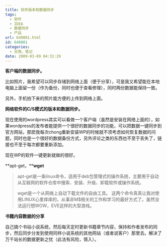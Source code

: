 ```yaml
---
title: 软件版本和数据同步
tags:
  - 软件
  - IDEA
  - 数据同步
  - 产品
url: 640801.html
id: 640801
categories:
  - 日常。笔记
date: 2009-03-09 04:31:29
---
```


**客户端的数据同步。**

比如照片，我希望可以同步存储到网络上面（便于分享），可是我又希望能在本地电脑上面留一份（作为备份，同时也便于查看修理），同时两份数据能保持一致。

另外，手机拍下来的照片能方便的上传到网络上面。

**网络软件的C/S模式的版本和数据同步。**

现在使用的wordpress其实可以看做一个客户端（虽然是安装在网络上面的），如果wordpress的发布者能提供一个很好的数据同步的功能，可以把数据一键同步到官方网站，那麽我每次chong重新安装WP的时候就不须考虑如何恢复数据的问题，同时也是一个很好的数据备份方式，另外评论之类的东西也不至于丢失了，链接也不至于每次都要重新添加。

现在WP的软件一键更新就做的很好。

**apt-get，****wget**
> apt-get是一条linux命令，适用于deb包管理式的操作系统，主要用于自动从互联网的软件仓库中搜索、安装、升级、卸载软件或操作系统。
> 
> wget是一个从网络上自动下载文件的自由工具。
这两个命令真真让我对使用LINUX心里痒痒的，从事非M$相关的工作和学习的最好方式了。虽然没法运行想WOW，EVE这样的大型游戏。

**书籍内容数据的分享**

自己搞个书站小说系统，然后每天定时更新书籍章节内容，保持和作者发布的同步，然后同步分发到使用同样小说系统的其他网站（或者说客户）那里去。解决了万千站长的数据更新之忧（此法有风险，慎入）。